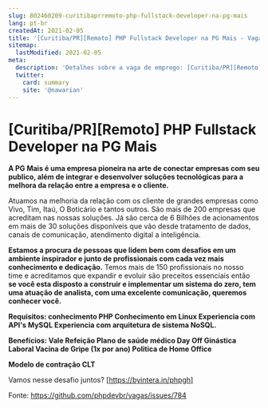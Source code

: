 ```yaml
---
slug: 802460209-curitibaprremoto-php-fullstack-developer-na-pg-mais
lang: pt-br
createdAt: 2021-02-05
title: '[Curitiba/PR][Remoto] PHP Fullstack Developer na PG Mais - Vaga de Emprego'
sitemap:
  lastModified: 2021-02-05
meta:
  description: 'Detalhes sobre a vaga de emprego: [Curitiba/PR][Remoto] PHP Fullstack Developer na PG Mais'
  twitter:
    card: summary
    site: '@nawarian'
---
```


# [Curitiba/PR][Remoto] PHP Fullstack Developer na PG Mais

**A PG Mais é uma empresa pioneira na arte de conectar empresas com seu publico, além de integrar e desenvolver soluções tecnológicas para a melhora da relação entre a empresa e o cliente.**

Atuamos na melhoria da relação com os cliente de grandes empresas como Vivo, Tim, Itaú, O Boticário e tantos outros. São mais de 200 empresas que acreditam nas nossas soluções. Já são cerca de 6 Bilhões de acionamentos em mais de 30 soluções disponíveis que vão desde tratamento de dados, canais de comunicação, atendimento digital a inteligência.

**Estamos a procura de pessoas que lidem bem com desafios em um ambiente inspirador e junto de profissionais com cada vez mais conhecimento e dedicação.**
Temos mais de 150 profissionais no nosso time e acreditamos que expandir e evoluir são preceitos essenciais então **se você esta disposto a construir e implementar um sistema do zero, tem uma atuação de analista, com uma excelente comunicação, queremos conhecer você.**

**Requisitos: conhecimento PHP
Conhecimento em Linux
Experiencia com API's
MySQL
Experiencia com arquitetura de sistema
NoSQL.**

**Benefícios:
Vale Refeição
Plano de saúde médico
Day Off
Ginástica Laboral
Vacina de Gripe (1x por ano)
Politica de Home Office**

**Modelo de contração CLT**

Vamos nesse desafio juntos? [https://byintera.in/phpgh]

Fonte: https://github.com/phpdevbr/vagas/issues/784